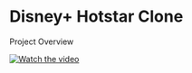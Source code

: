 # Disney+ Hotstar Clone

Project Overview

[![Watch the video](./images/ss.png)](https://user-images.githubusercontent.com/86780395/176930907-ee06e116-6ec8-409f-8218-d0ecc501c160.mp4)
